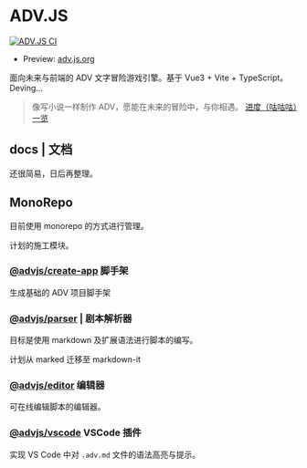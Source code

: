 # ADV.JS

[![ADV.JS CI](https://github.com/YunYouJun/advjs/workflows/ADV.JS%20CI/badge.svg)](https://github.com/YunYouJun/advjs/actions)

- Preview: [adv.js.org](https://adv.js.org)

面向未来与前端的 ADV 文字冒险游戏引擎。基于 Vue3 + Vite + TypeScript。Deving...

> 像写小说一样制作 ADV，愿能在未来的冒险中，与你相遇。
> [进度（咕咕咕）一览](https://www.yunyoujun.cn/posts/make-an-avg-engine/)

## docs | 文档

还很简易，日后再整理。

## MonoRepo

目前使用 monorepo 的方式进行管理。

计划的施工模块。

### [@advjs/create-app](./packages/create-app) 脚手架

生成基础的 ADV 项目脚手架

### [@advjs/parser](./packages/parser) | 剧本解析器

目标是使用 markdown 及扩展语法进行脚本的编写。

计划从 marked 迁移至 markdown-it

### [@advjs/editor](./packages/editor) 编辑器

可在线编辑脚本的编辑器。

### [@advjs/vscode](./packages/vscode) VSCode 插件

实现 VS Code 中对 `.adv.md` 文件的语法高亮与提示。
